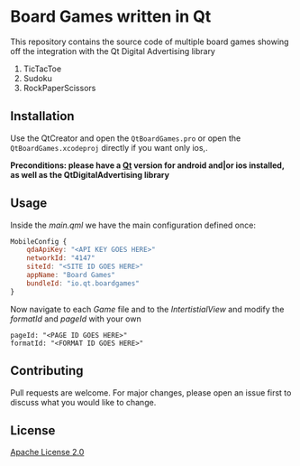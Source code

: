 # Board Games written in Qt
This repository contains the source code of multiple board games showing off the integration with the Qt Digital Advertising library

1. TicTacToe
2. Sudoku
3. RockPaperScissors 

## Installation

Use the QtCreator and open the `QtBoardGames.pro` or open the `QtBoardGames.xcodeproj` directly if you want only ios,. 

**Preconditions: please have a [Qt](https://www.qt.io/download) version for android and|or ios installed, as well as the QtDigitalAdvertising library**


## Usage

Inside the *main.qml* we have the main configuration defined once:

```qml
MobileConfig {
    qdaApiKey: "<API KEY GOES HERE>"
    networkId: "4147"
    siteId: "<SITE ID GOES HERE>"
    appName: "Board Games"
    bundleId: "io.qt.boardgames"
}
```

Now navigate to each *Game* file and to the *IntertistialView* and modify the *formatId* and *pageId* with your own

```
pageId: "<PAGE ID GOES HERE>"
formatId: "<FORMAT ID GOES HERE>"
```

## Contributing
Pull requests are welcome. For major changes, please open an issue first to discuss what you would like to change.


## License
[Apache License 2.0](https://choosealicense.com/licenses/apache-2.0/)
